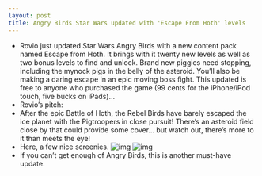 ```yaml
---
layout: post
title: Angry Birds Star Wars updated with 'Escape From Hoth' levels
---
```

* Rovio just updated Star Wars Angry Birds with a new content pack named Escape from Hoth. It brings with it twenty new levels as well as two bonus levels to find and unlock. Brand new piggies need stopping, including the mynock pigs in the belly of the asteroid. You’ll also be making a daring escape in an epic moving boss fight. This updated is free to anyone who purchased the game (99 cents for the iPhone/iPod touch, five bucks on iPads)…
* Rovio’s pitch:
* After the epic Battle of Hoth, the Rebel Birds have barely escaped the ice planet with the Pigtroopers in close pursuit! There’s an asteroid field close by that could provide some cover… but watch out, there’s more to it than meets the eye!
* Here, a few nice screenies.
![img](http://media.idownloadblog.com/wp-content/uploads/2013/01/Angry-Birds-Star-Wars-Escape-The-Hoth-iPhone-screenshot-002.jpg)
![img](http://media.idownloadblog.com/wp-content/uploads/2013/01/Angry-Birds-Star-Wars-Escape-The-Hoth-iPhone-screenshot-001.jpg)
* If you can’t get enough of Angry Birds, this is another must-have update.

